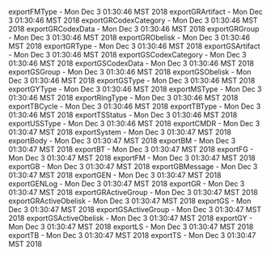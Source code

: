 
exportFMType - Mon Dec  3 01:30:46 MST 2018
exportGRArtifact - Mon Dec  3 01:30:46 MST 2018
exportGRCodexCategory - Mon Dec  3 01:30:46 MST 2018
exportGRCodexData - Mon Dec  3 01:30:46 MST 2018
exportGRGroup - Mon Dec  3 01:30:46 MST 2018
exportGRObelisk - Mon Dec  3 01:30:46 MST 2018
exportGRType - Mon Dec  3 01:30:46 MST 2018
exportGSArtifact - Mon Dec  3 01:30:46 MST 2018
exportGSCodexCategory - Mon Dec  3 01:30:46 MST 2018
exportGSCodexData - Mon Dec  3 01:30:46 MST 2018
exportGSGroup - Mon Dec  3 01:30:46 MST 2018
exportGSObelisk - Mon Dec  3 01:30:46 MST 2018
exportGSType - Mon Dec  3 01:30:46 MST 2018
exportGYType - Mon Dec  3 01:30:46 MST 2018
exportMSType - Mon Dec  3 01:30:46 MST 2018
exportRingType - Mon Dec  3 01:30:46 MST 2018
exportTBCycle - Mon Dec  3 01:30:46 MST 2018
exportTBType - Mon Dec  3 01:30:46 MST 2018
exportTSStatus - Mon Dec  3 01:30:46 MST 2018
exportUSSType - Mon Dec  3 01:30:46 MST 2018
exportCMDR - Mon Dec  3 01:30:47 MST 2018
exportSystem - Mon Dec  3 01:30:47 MST 2018
exportBody - Mon Dec  3 01:30:47 MST 2018
exportBM - Mon Dec  3 01:30:47 MST 2018
exportBT - Mon Dec  3 01:30:47 MST 2018
exportFG - Mon Dec  3 01:30:47 MST 2018
exportFM - Mon Dec  3 01:30:47 MST 2018
exportGB - Mon Dec  3 01:30:47 MST 2018
exportGBMessage - Mon Dec  3 01:30:47 MST 2018
exportGEN - Mon Dec  3 01:30:47 MST 2018
exportGENLog - Mon Dec  3 01:30:47 MST 2018
exportGR - Mon Dec  3 01:30:47 MST 2018
exportGRActiveGroup - Mon Dec  3 01:30:47 MST 2018
exportGRActiveObelisk - Mon Dec  3 01:30:47 MST 2018
exportGS - Mon Dec  3 01:30:47 MST 2018
exportGSActiveGroup - Mon Dec  3 01:30:47 MST 2018
exportGSActiveObelisk - Mon Dec  3 01:30:47 MST 2018
exportGY - Mon Dec  3 01:30:47 MST 2018
exportLS - Mon Dec  3 01:30:47 MST 2018
exportTB - Mon Dec  3 01:30:47 MST 2018
exportTS - Mon Dec  3 01:30:47 MST 2018
